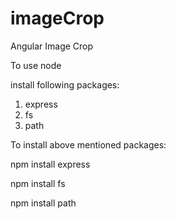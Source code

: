 # imageCrop
Angular Image Crop

To use node

install following packages:
1. express
2. fs
3. path

To install above mentioned packages:

  npm install express

  npm install fs

  npm install path
